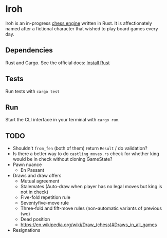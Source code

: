 # Iroh

Iroh is an in-progress [chess engine](https://en.wikipedia.org/wiki/Chess_engine) written in Rust. It is affectionately named after a fictional character that wished to play board games every day.

## Dependencies

Rust and Cargo. See the official docs: [Install Rust](https://www.rust-lang.org/tools/install)

## Tests

Run tests with `cargo test`

## Run

Start the CLI interface in your terminal with `cargo run`.

## TODO

* Shouldn't `from_fen` (both of them) return `Result` / do validation?
* Is there a better way to do `castling_moves.rs` check for whether king would be in check without cloning GameState?
* Pawn nuance
    * En Passant
* Draws and draw offers
  * Mutual agreement 
  * Stalemates (Auto-draw when player has no legal moves but king is not in check)
  * Five-fold repetition rule
  * Seventyfive-move rule
  * Three-fold and fift-move rules (non-automatic variants of previous two)
  * Dead position
  * https://en.wikipedia.org/wiki/Draw_(chess)#Draws_in_all_games
* Resignations
